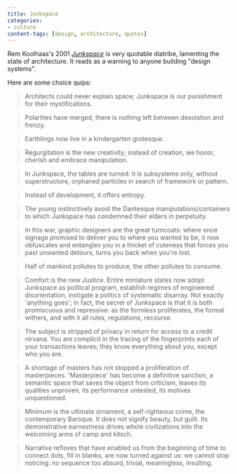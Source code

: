 ```yaml
---
title: Junkspace
categories:
- culture
content-tags: [design, architecture, quotes]
---
```


Rem Koolhaas's 2001 [_Junkspace_](https://oma.eu/publications/junkspace) is very quotable diatribe, lamenting the state of architecture. It reads as a warning to anyone building "design systems".

Here are some choice quips:

> Architects could never explain space; Junkspace is our punishment for their mystifications.

> Polarities have merged, there is nothing left between desolation and frenzy.

> Earthlings now live in a kindergarten grotesque.

> Regurgitation is the new creativity; instead of creation, we honor, cherish and embrace manipulation.

> In Junkspace, the tables are turned: it is subsystems only, without superstructure, orphaned particles in search of framework or pattern.

> Instead of development, it offers entropy.

> The young instinctively avoid the Dantesque manipulations/containers to which Junkspace has condemned their elders in perpetuity.

> In this war, graphic designers are the great turncoats: where once signage promised to deliver you to where you wanted to be, it now obfuscates and entangles you in a thicket of cuteness that forces you past unwanted detours, turns you back when you're lost.

> Half of mankind pollutes to produce, the other pollutes to consume.

> Comfort is the new Justice. Entire miniature states now adopt Junkspace as political program, establish regimes of engineered disorientation, instigate a politics of systematic disarray. Not exactly 'anything goes'; in fact, the secret of Junkspace is that it is both promiscuous and repressive: as the formless proliferates, the formal withers, and with it all rules, regulations, recourse.

> The subject is stripped of privacy in return for access to a credit nirvana. You are complicit in the tracing of the fingerprints each of your transactions leaves; they know everything about you, except who you are.

> A shortage of masters has not stopped a proliferation of masterpieces. 'Masterpiece' has become a definitive sanction, a semantic space that saves the object from criticism, leaves its qualities unproven, its performance untested, its motives unquestioned.

> Minimum is the ultimate ornament, a self-righteous crime, the contemporary Baroque. It does not signify beauty, but guilt. Its demonstrative earnestness drives whole civilizations into the welcoming arms of camp and kitsch.

> Narrative reflexes that have enabled us from the beginning of time to connect dots, fill in blanks, are now turned against us: we cannot stop noticing: no sequence too absurd, trivial, meaningless, insulting.